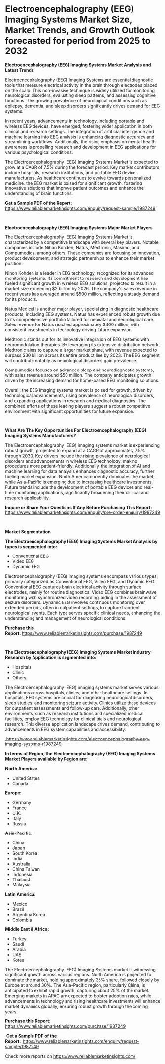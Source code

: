 <p><h1>Electroencephalography (EEG) Imaging Systems Market Size, Market Trends, and Growth Outlook forecasted for period from 2025 to 2032</h1></p><p><strong>Electroencephalography (EEG) Imaging Systems Market Analysis and Latest Trends</strong></p>
<p><p>Electroencephalography (EEG) Imaging Systems are essential diagnostic tools that measure electrical activity in the brain through electrodes placed on the scalp. This non-invasive technique is widely utilized for monitoring neurological disorders, evaluating sleep patterns, and assessing cognitive functions. The growing prevalence of neurological conditions such as epilepsy, dementia, and sleep disorders significantly drives demand for EEG systems.</p><p>In recent years, advancements in technology, including portable and wireless EEG devices, have emerged, fostering wider application in both clinical and research settings. The integration of artificial intelligence and machine learning into EEG analysis is enhancing diagnostic accuracy and streamlining workflows. Additionally, the rising emphasis on mental health awareness is propelling research and development in EEG applications for various psychological conditions.</p><p>The Electroencephalography (EEG) Imaging Systems Market is expected to grow at a CAGR of 7.5% during the forecast period. Key market contributors include hospitals, research institutions, and portable EEG device manufacturers. As healthcare continues to evolve towards personalized medicine, the EEG market is poised for significant growth, fostering innovative solutions that improve patient outcomes and enhance the understanding of brain functions.</p></p>
<p><strong>Get a Sample PDF of the Report:&nbsp;</strong> <a href="https://www.reliablemarketinsights.com/enquiry/request-sample/1987249?utm_campaign=2197&utm_medium=2&utm_source=Github&utm_content=ia&utm_term=05032025&utm_id=electroencephalography-eeg-imaging-systems">https://www.reliablemarketinsights.com/enquiry/request-sample/1987249</a></p>
<p>&nbsp;</p>
<p><strong>Electroencephalography (EEG) Imaging Systems Major Market Players</strong></p>
<p><p>The Electroencephalography (EEG) Imaging Systems Market is characterized by a competitive landscape with several key players. Notable companies include Nihon Kohden, Natus, Medtronic, Masimo, and Compumedics, among others. These companies are focusing on innovation, product development, and strategic partnerships to enhance their market position.</p><p>Nihon Kohden is a leader in EEG technology, recognized for its advanced monitoring systems. Its commitment to research and development has fueled significant growth in wireless EEG solutions, projected to result in a market size exceeding $2 billion by 2026. The company's sales revenue in recent years has averaged around $500 million, reflecting a steady demand for its products.</p><p>Natus Medical is another major player, specializing in diagnostic healthcare products, including EEG systems. Natus has experienced robust growth due to its comprehensive portfolio tailored for neonatal and neurological care. Sales revenue for Natus reached approximately $400 million, with consistent investments in technology driving future expansion.</p><p>Medtronic stands out for its innovative integration of EEG systems with neuromodulation therapies. By leveraging its extensive distribution network, Medtronic aims to capture a larger market share, with revenue expected to surpass $30 billion across its entire product line by 2023. The EEG segment will contribute notably as neurological disorders gain prevalence.</p><p>Compumedics focuses on advanced sleep and neurodiagnostic systems, with sales revenue around $50 million. The company anticipates growth driven by the increasing demand for home-based EEG monitoring solutions.</p><p>Overall, the EEG imaging systems market is poised for growth, driven by technological advancements, rising prevalence of neurological disorders, and expanding applications in research and medical diagnostics. The combined efforts of these leading players suggest a robust competitive environment with significant opportunities for future expansion.</p></p>
<p>&nbsp;</p>
<p><strong>What Are The Key Opportunities For Electroencephalography (EEG) Imaging Systems Manufacturers?</strong></p>
<p><p>The Electroencephalography (EEG) imaging systems market is experiencing robust growth, projected to expand at a CAGR of approximately 7.5% through 2030. Key drivers include the rising prevalence of neurological disorders and advancements in wireless EEG technology, making procedures more patient-friendly. Additionally, the integration of AI and machine learning for data analysis enhances diagnostic accuracy, further fueling market expansion. North America currently dominates the market, while Asia-Pacific is emerging due to increasing healthcare investments. Future trends include the development of portable EEG devices and real-time monitoring applications, significantly broadening their clinical and research applicability.</p></p>
<p><strong>Inquire or Share Your Questions If Any Before Purchasing This Report:</strong> <a href="https://www.reliablemarketinsights.com/enquiry/pre-order-enquiry/1987249?utm_campaign=2197&utm_medium=2&utm_source=Github&utm_content=ia&utm_term=05032025&utm_id=electroencephalography-eeg-imaging-systems">https://www.reliablemarketinsights.com/enquiry/pre-order-enquiry/1987249</a></p>
<p>&nbsp;</p>
<p><strong>Market Segmentation</strong></p>
<p><strong>The Electroencephalography (EEG) Imaging Systems Market Analysis by types is segmented into:</strong></p>
<p><ul><li>Conventional EEG</li><li>Video EEG</li><li>Dynamic EEG</li></ul></p>
<p><p>Electroencephalography (EEG) imaging systems encompass various types, primarily categorized as Conventional EEG, Video EEG, and Dynamic EEG. Conventional EEG captures brain electrical activity through surface electrodes, mainly for routine diagnostics. Video EEG combines brainwave monitoring with synchronized video recording, aiding in the assessment of seizure disorders. Dynamic EEG involves continuous monitoring over extended periods, often in outpatient settings, to capture transient neurological events. Each type serves specific clinical needs, enhancing the understanding and management of neurological conditions.</p></p>
<p><strong>Purchase this Report:&nbsp;</strong><a href="https://www.reliablemarketinsights.com/purchase/1987249?utm_campaign=2197&utm_medium=2&utm_source=Github&utm_content=ia&utm_term=05032025&utm_id=electroencephalography-eeg-imaging-systems">https://www.reliablemarketinsights.com/purchase/1987249</a></p>
<p>&nbsp;</p>
<p><strong>The Electroencephalography (EEG) Imaging Systems Market Industry Research by Application is segmented into:</strong></p>
<p><ul><li>Hospitals</li><li>Clinic</li><li>Others</li></ul></p>
<p><p>The Electroencephalography (EEG) imaging systems market serves various applications across hospitals, clinics, and other healthcare settings. In hospitals, EEG systems are crucial for diagnosing neurological disorders, sleep studies, and monitoring seizure activity. Clinics utilize these devices for outpatient assessments and follow-up care. Additionally, other environments, such as research institutions and specialized medical facilities, employ EEG technology for clinical trials and neurological research. This diverse application landscape drives demand, contributing to advancements in EEG system capabilities and accessibility.</p></p>
<p><a href="https://www.reliablemarketinsights.com/electroencephalography-eeg-imaging-systems-r1987249?utm_campaign=2197&utm_medium=2&utm_source=Github&utm_content=ia&utm_term=05032025&utm_id=electroencephalography-eeg-imaging-systems">&nbsp;https://www.reliablemarketinsights.com/electroencephalography-eeg-imaging-systems-r1987249</a></p>
<p><strong>In terms of Region, the Electroencephalography (EEG) Imaging Systems Market Players available by Region are:</strong></p>
<p>
    <p> <strong> North America: </strong>
        <ul>
            <li>United States</li>
            <li>Canada</li>
        </ul>
        </p> 
    <p> <strong> Europe: </strong>
        <ul>
            <li>Germany</li>
            <li>France</li>
            <li>U.K.</li>
            <li>Italy</li>
            <li>Russia</li>
        </ul>
        </p> 
    <p> <strong> Asia-Pacific: </strong>
        <ul>
            <li>China</li>
            <li>Japan</li>
            <li>South Korea</li>
            <li>India</li>
            <li>Australia</li>
            <li>China Taiwan</li>
            <li>Indonesia</li>
            <li>Thailand</li>
            <li>Malaysia</li>
        </ul>
        </p> 
    <p> <strong> Latin America: </strong>
        <ul>
            <li>Mexico</li>
            <li>Brazil</li>
            <li>Argentina Korea</li>
            <li>Colombia</li>
        </ul>
        </p> 
    <p> <strong> Middle East & Africa: </strong>
        <ul>
            <li>Turkey</li>
            <li>Saudi</li>
            <li>Arabia</li>
            <li>UAE</li>
            <li>Korea</li>
        </ul>
    </p>
    </p>
<p><p>The Electroencephalography (EEG) Imaging Systems market is witnessing significant growth across various regions. North America is projected to dominate the market, holding approximately 35% share, followed closely by Europe at around 30%. The Asia-Pacific region, particularly China, is anticipated to exhibit rapid growth, capturing about 25% of the market. Emerging markets in APAC are expected to bolster adoption rates, while advancements in technology and rising healthcare investments will enhance market dynamics globally, ensuring robust growth through the coming years.</p></p>
<p><strong>Purchase this Report: </strong><a href="https://www.reliablemarketinsights.com/purchase/1987249?utm_campaign=2197&utm_medium=2&utm_source=Github&utm_content=ia&utm_term=05032025&utm_id=electroencephalography-eeg-imaging-systems">https://www.reliablemarketinsights.com/purchase/1987249</a></p>
<p>&nbsp;<strong>Get a Sample PDF of the Report:&nbsp;&nbsp;</strong><a href="https://www.reliablemarketinsights.com/enquiry/request-sample/1987249?utm_campaign=2197&utm_medium=2&utm_source=Github&utm_content=ia&utm_term=05032025&utm_id=electroencephalography-eeg-imaging-systems">https://www.reliablemarketinsights.com/enquiry/request-sample/1987249</a></p>
<p><strong></strong></p>
<p>Check more reports on <a href="https://www.reliablemarketinsights.com/?utm_campaign=2197&utm_medium=2&utm_source=Github&utm_content=ia&utm_term=05032025&utm_id=electroencephalography-eeg-imaging-systems">https://www.reliablemarketinsights.com/</a></p>